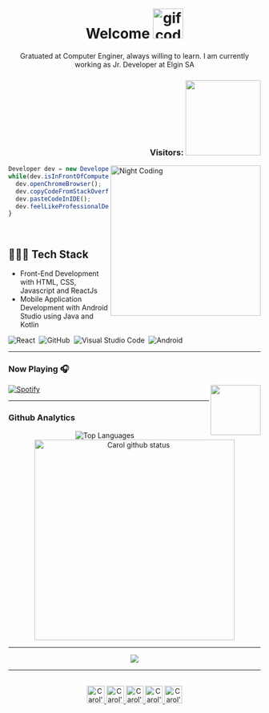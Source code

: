 
<!--Title -->
<h1 align = "center">  Welcome  <img width = "60" height = "60" src = "https://media4.giphy.com/media/dTWgGXLigmTl2f8Dm3/giphy.gif?cid=ecf05e47eypbuyxst3rl8m1ya8z7jexidpepw1ccky6gam3i&rid=giphy.gif&ct=s" alt = "gif code"/> </h1>

<!--Description-->
<p align = "center"> Gratuated at Computer Enginer, always willing to learn. I am currently working as Jr. Developer at Elgin SA  </p>
  
<!--<img src="https://raw.githubusercontent.com/MicaelliMedeiros/micaellimedeiros/master/image/computer-illustration.png"  width="300px" align="right" alt="Computador iuriCode">-->

<!--Visitors-->
 <h3 align = "right"> Visitors:  <img width = "150" src="https://profile-counter.glitch.me/carolfons/count.svg"> </h3>
 <!--Coding image-->
 <img alt="Night Coding" width="300"  src="https://media1.giphy.com/media/USV0ym3bVWQJJmNu3N/giphy.gif?cid=ecf05e476wdkyr4cgsm7qrzb5d61ra8jdekaiboe0wbvw824&rid=giphy.gif&ct=g" align="right"/>
 
 
 <!-- Code Dev-->
 
``` js
Developer dev = new Developer("Caroline");
while(dev.isInFrontOfComputer()){
  dev.openChromeBrowser();
  dev.copyCodeFromStackOverflow();
  dev.pasteCodeInIDE();
  dev.feelLikeProfessionalDeveloper();
}
```
<br>

<!--Tech Stack-->

  ## 👨🏻‍💻 Tech Stack 
  - Front-End Development with HTML, CSS, Javascript and ReactJs
  - Mobile Application Development with Android Studio using Java and Kotlin
  
![React](https://img.shields.io/badge/-React-05122A?style=flat&logo=react)&nbsp;
![GitHub](https://img.shields.io/badge/-GitHub-05122A?style=flat&logo=github)&nbsp;
![Visual Studio Code](https://img.shields.io/badge/-Visual%20Studio%20Code-05122A?style=flat&logo=visual-studio-code&logoColor=007ACC)&nbsp;
![Android](https://img.shields.io/badge/-Android-05122A?style=flat&logo=android)&nbsp;

 --- 
 
<!--Spotify-->

 ### Now Playing 🎧
  
 [![Spotify](https://novatorem-q8mcjgapc-carolfons.vercel.app/api/spotify)](https://open.spotify.com/user/carolineelgort?si=25f6b6bd998741bc) <img src ="https://cdn-icons-png.flaticon.com/512/2111/2111624.png" align="right" width="100"/>
 
 ---
 
<!-- Github Analytics-->

### Github Analytics 
<p align="center">
<img  src="https://github-readme-stats.vercel.app/api/top-langs/?username=carolfons&layout=compact&exclude_repo=exposure-fusion&theme=graywhite" alt="Top Languages" /> &nbsp; &nbsp;
<img  src="https://github-readme-stats.vercel.app/api?username=carolfons&&hide=prs,issues&count_private=true&show_icons=true&theme=graywhite" alt="Carol github status" width="400" /> </p>

  ---
  <p align = "center" >
 <img src = "https://github-readme-quotes.herokuapp.com/quote?theme=tokyonight&animation=default&layout=default&font=default">
 </p>
  
  ---
  
<!--Social Media-->
<p align="center">
<br/>
<a href="https://twitter.com/carol_fons">
  <img alt="Carol's | Twitter" width="35px" src="https://user-images.githubusercontent.com/45009920/171962869-c36bd84e-860c-43b0-bce0-75f09a0f77fa.png"/>
</a>
<a href="https://www.linkedin.com/in/carolinefons">
  <img alt="Carol's LinkdeIN" width="35px" src="https://user-images.githubusercontent.com/45009920/171963009-a93b1025-8c40-4a19-be7f-ac6567e4ded2.png"/>
</a>
<a href="https://www.facebook.com/caroline.santosfonseca">
  <img alt="Carol's Facebook" width="35px" src="https://user-images.githubusercontent.com/45009920/171963035-7b230991-9206-45b9-b70b-1ff47d90dccb.png"/>
</a>
<a href="https://www.instagram.com/carol_fonseca">
  <img alt="Carol's Instagram" width="35px" src="https://user-images.githubusercontent.com/45009920/171962787-1ba38b32-90cf-4ee6-8821-e2b4abc038ec.png"/>
</a>
<a href="https://open.spotify.com/user/carolineelgort?si=38517bf9ad9b4081">
  <img alt="Carol's Spotify" width="35px" src="https://user-images.githubusercontent.com/45009920/171963086-cd56a4ae-e586-4903-8c98-c6c9e6c71db8.png"/>
</a>
</p>
  

<!--
**carolfons/carolfons** is a ✨ _special_ ✨ repository because its `README.md` (this file) appears on your GitHub profile.
Here are some ideas to get you started:

- 🔭 I’m currently working on ...
- 🌱 I’m currently learning ...
- 👯 I’m looking to collaborate on ...
- 🤔 I’m looking for help with ...
- 💬 Ask me about ...
- 📫 How to reach me: ...
- 😄 Pronouns: ...
- ⚡ Fun fact: ...
-->
